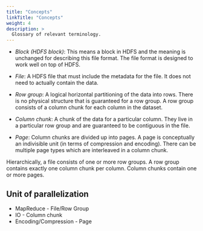 ```yaml
---
title: "Concepts"
linkTitle: "Concepts"
weight: 4
description: >
  Glossary of relevant terminology.
---
```


  - *Block (HDFS block)*: This means a block in HDFS and the meaning is
    unchanged for describing this file format.  The file format is
    designed to work well on top of HDFS.

  - *File*: A HDFS file that must include the metadata for the file.
    It does not need to actually contain the data.

  - *Row group*: A logical horizontal partitioning of the data into rows.
    There is no physical structure that is guaranteed for a row group.
    A row group consists of a column chunk for each column in the dataset.

  - *Column chunk*: A chunk of the data for a particular column.  They live
    in a particular row group and are guaranteed to be contiguous in the file.

  - *Page*: Column chunks are divided up into pages.  A page is conceptually
    an indivisible unit (in terms of compression and encoding).  There can
    be multiple page types which are interleaved in a column chunk.

Hierarchically, a file consists of one or more row groups.  A row group
contains exactly one column chunk per column.  Column chunks contain one or
more pages.

## Unit of parallelization
  - MapReduce - File/Row Group
  - IO - Column chunk
  - Encoding/Compression - Page

